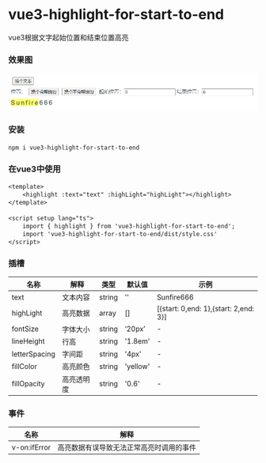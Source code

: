 # vue3-highlight-for-start-to-end

vue3根据文字起始位置和结束位置高亮

### 效果图

![demo](public\demo.png)

### 安装

```
npm i vue3-highlight-for-start-to-end
```

### 在vue3中使用

```vue
<template>
    <highlight :text="text" :highLight="highLight"></highlight>
</template>

<script setup lang="ts">
    import { highlight } from 'vue3-highlight-for-start-to-end';
    import 'vue3-highlight-for-start-to-end/dist/style.css'
</script>
```

### 插槽

| 名称          | 解释       | 类型   | 默认值   | 示例                                  |
| ------------- | ---------- | ------ | -------- | ------------------------------------- |
| text          | 文本内容   | string | ''       | Sunfire666                            |
| highLight     | 高亮数据   | array  | []       | [{start: 0,end: 1},{start: 2,end: 3}] |
| fontSize      | 字体大小   | string | ‘20px’   | -                                     |
| lineHeight    | 行高       | string | '1.8em'  | -                                     |
| letterSpacing | 字间距     | string | '4px'    | -                                     |
| fillColor     | 高亮颜色   | string | 'yellow' | -                                     |
| fillOpacity   | 高亮透明度 | string | '0.6'    | -                                     |

### 事件

| 名称         | 解释                                     |
| ------------ | ---------------------------------------- |
| v-on:ifError | 高亮数据有误导致无法正常高亮时调用的事件 |

